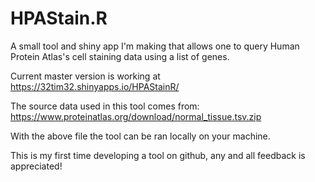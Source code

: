 # HPAStain.R
A small tool and shiny app I'm making that allows one to query Human Protein Atlas's cell staining data using a list of genes.

Current master version is working at https://32tim32.shinyapps.io/HPAStainR/

The source data used in this tool comes from: https://www.proteinatlas.org/download/normal_tissue.tsv.zip

With the above file the tool can be ran locally on your machine.

This is my first time developing a tool on github, any and all feedback is appreciated!
